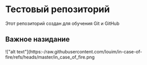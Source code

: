  # Тестовый репозиторий


 Этот репозиторий создан для обучения Git и GitHub
## Важное назидание

!["alt text"](https:-/raw.githubusercontent.com/louim/in-case-of-fire/refs/heads/master/in_case_of_fire.png

